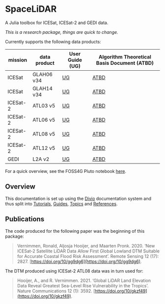 # SpaceLiDAR
A Julia toolbox for ICESat, ICESat-2 and GEDI data.

*This is a research package, things are quick to change.*


Currently supports the following data products:

| mission | data product | User Guide (UG) | Algorithm Theoretical Basis Document (ATBD)|
|--- |--- |--- |--- |
|ICESat| GLAH06 v34 | [UG](https://nsidc.org/sites/nsidc.org/files/MULTI-GLAH01-V033-V034-UserGuide.pdf) | [ATBD](https://eospso.nasa.gov/sites/default/files/atbd/ATBD-GLAS-02.pdf) |
|ICESat| GLAH14 v34 | [UG](https://nsidc.org/sites/nsidc.org/files/MULTI-GLAH01-V033-V034-UserGuide.pdf) | [ATBD](https://eospso.nasa.gov/sites/default/files/atbd/ATBD-GLAS-02.pdf) |
|ICESat-2| ATL03 v5 | [UG](https://nsidc.org/sites/nsidc.org/files/ATL03-V005-UserGuide.pdf)  | [ATBD](https://icesat-2.gsfc.nasa.gov/sites/default/files/page_files/ICESat2_ATL03_ATBD_r005.pdf) |
|ICESat-2| ATL06 v5 | [UG](https://nsidc.org/sites/nsidc.org/files/ATL03-V005-UserGuide.pdf)  | [ATBD](https://icesat-2.gsfc.nasa.gov/sites/default/files/page_files/ICESat2_ATL06_ATBD_r005.pdf) |
|ICESat-2| ATL08 v5 | [UG](https://nsidc.org/sites/nsidc.org/files/ATL08-V005-UserGuide.pdf) | [ATBD](https://icesat-2.gsfc.nasa.gov/sites/default/files/page_files/ICESat2_ATL08_ATBD_r005.pdf) |
|ICESat-2| ATL12 v5 | [UG](https://nsidc.org/sites/nsidc.org/files/ATL12-V005-UserGuide.pdf) | [ATBD](https://icesat-2.gsfc.nasa.gov/sites/default/files/page_files/ICESat2_ATL12_ATBD_r005.pdf) |
|GEDI| L2A v2 | [UG](https://lpdaac.usgs.gov/documents/998/GEDI02_User_Guide_V2.pdf) | [ATBD](https://lpdaac.usgs.gov/documents/581/GEDI_WF_ATBD_v1.0.pdf) |

For a quick overview, see the FOSS4G Pluto notebook [here](tutorial/foss4g_2021.jl.html).

## Overview
This documentation is set up using the [Divio](https://documentation.divio.com/) documentation system and thus split into [Tutorials](tutorial/usage.md), [Guides](guides/downloads.md), [Topics](topics/GEDI.md) and [References](reference/search.md).

## Publications
The code produced for the following paper was the beginning of this package:

> Vernimmen, Ronald, Aljosja Hooijer, and Maarten Pronk. 2020. ‘New ICESat-2 Satellite LiDAR Data Allow First Global Lowland DTM Suitable for Accurate Coastal Flood Risk Assessment’. Remote Sensing 12 (17): 2827. [https://doi.org/10/gg9dg6](https://doi.org/10/gg9dg6).

The DTM produced using ICESat-2 ATL08 data was in turn used for:

> Hooijer, A., and R. Vernimmen. 2021. ‘Global LiDAR Land Elevation Data Reveal Greatest Sea-Level Rise Vulnerability in the Tropics’. Nature Communications 12 (1): 3592. [https://doi.org/10/gkzf49](https://doi.org/10/gkzf49).
